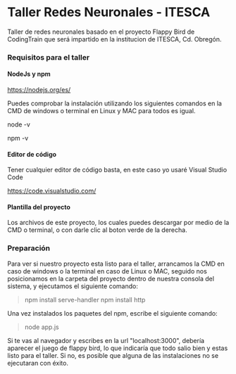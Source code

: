 # Taller Redes Neuronales - ITESCA

Taller de redes neuronales basado en el proyecto Flappy Bird de CodingTrain que será impartido en la institucion de ITESCA, Cd. Obregón.

### Requisitos para el taller

#### NodeJs y npm

https://nodejs.org/es/

Puedes comprobar la instalación utilizando los siguientes comandos en la CMD de windows o terminal en Linux y MAC para todos es igual.

node -v

npm -v

#### Editor de código

Tener cualquier editor de código basta, en este caso yo usaré Visual Studio Code

https://code.visualstudio.com/

#### Plantilla del proyecto

Los archivos de este proyecto, los cuales puedes descargar por medio de la CMD o terminal, o con darle clic al boton verde de la derecha.

### Preparación

Para ver si nuestro proyecto esta listo para el taller, arrancamos la CMD en caso de windows o la terminal en caso de Linux o MAC, seguido nos posicionamos en la carpeta del proyecto dentro de nuestra consola del sistema, y ejecutamos el siguiente comando:

> npm install serve-handler
> npm install http

Una vez instalados los paquetes del npm, escribe el siguiente comando:

> node app.js

Si te vas al navegador y escribes en la url "localhost:3000", debería aparecer el juego de flappy bird, lo que indicaría que todo salio bien y estas listo para el taller. Si no, es posible que alguna de las instalaciones no se ejecutaran con éxito.
